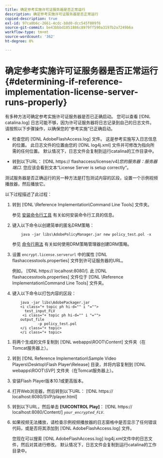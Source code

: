 ```yaml
---
title: 确定参考实施许可证服务器是否正常运行
description: 确定参考实施许可证服务器是否正常运行
copied-description: true
exl-id: 97ca0b6c-2661-4cdc-b8d0-dcc545f009f6
source-git-commit: be43bbbd1051886c8979ff590a3197b2a7249b6a
workflow-type: tm+mt
source-wordcount: '362'
ht-degree: 0%

---
```


# 确定参考实施许可证服务器是否正常运行 {#determining-if-reference-implementation-license-server-runs-properly}

有多种方法可确定参考实施许可证服务器是否已正确启动。 您可以查看 [!DNL catalina.log] 日志可能不够，因为许可证服务器将日志记录到自己的日志文件。 请按照以下步骤操作，以确保您的“参考实施”已正确启动。

* 检查您的 [!DNL AdobeFlashAccess.log] 文件。 这是参考实施写入日志信息的位置。 此日志文件的位置由您的 [!DNL log4j.xml] 文件并可修改为指向所需的任何位置。 默认情况下，日志文件会复制到运行catalina的工作目录中。

* 转到以下URL： [!DNL https:// flashaccess/license/v4]*您的服务器：服务器端口*. 您应该会看到文本“License Server is setup correctly”。

测试服务器是否正确运行的另一种方法是打包测试内容的区段，设置一个示例视频播放器，然后播放它。

以下过程描述了此过程：

1. 转到 [!DNL \Reference Implementation\Command Line Tools] 文件夹。

   参见 [安装命令行工具](../drm-reference-implementations/command-line-tools/install-command-line-tools.md) 有关如何安装命令行工具的信息。

1. 键入以下命令以创建简单的匿名DRM策略：

   ```
       java -jar libs\AdobePolicyManager.jar new policy_test.pol -x
   ```

   参见 [命令行用法](../drm-reference-implementations/command-line-tools/configure-command-line-tools/policy-manager/policy-manager-command-line-usage.md) 有关如何使用DRM策略管理器创建DRM策略。

1. 设置 `encrypt.license.serverurl` 中的属性 [!DNL flashaccesstools.properties] 文件到许可证服务器的URL。

   例如， [!DNL https:// localhost:8080/]. 此 [!DNL flashaccesstools.properties] 文件位于 [!DNL \Reference Implementation\Command Line Tools] 文件夹。

1. 键入以下命令以打包内容的区段：

```
       java -jar libs\AdobePackager.jar  
       <i class="+ topic ph hi-d="" i "="">
         test_input_FLV  
        <i class="+ topic ph hi-d="" i "="">
       output_file  
               -p policy_test.pol 
       </i class="+ topic> 
       </i class="+ topic>
```

1. 将两个生成的文件复制到 [!DNL webapps\ROOT\Content] 文件夹（在Tomcat服务器上）。
1. 转到 [!DNL Reference Implementation\Sample Video Players\Desktop\Flash Player\Release] 目录，并将内容复制到 [!DNL webapps\ROOT\SVP\] 文件夹（在Tomcat服务器上）。

1. 安装Flash Player版本10.1或更高版本。
1. 打开Web浏览器，然后转到以下URL： [!DNL        https:// localhost:8080/SVP/player.html]

1. 转到以下URL，然后单击 **[!UICONTROL Play]**： [!DNL https:// localhost:8080/Content/] *`your_encrypted_FLV`*.

1. 如果视频无法播放，请检查示例视频播放器的日志窗格中是否显示了任何错误代码，或是否将其添加到 [!DNL AdobeFlashAccess.log] 文件。

   您现在可以搜索 [!DNL AdobeFlashAccess.log] log4j.xml文件中的日志文件，然后对其进行修改。 默认情况下，日志文件会复制到运行catalina的工作目录中。

